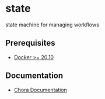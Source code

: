 # state

state machine for managing workflows

## Prerequisites

- [Docker >= 20.10](https://docs.docker.com/get-docker/)

## Documentation

- [Chora Documentation](https://docs.chora.io)
